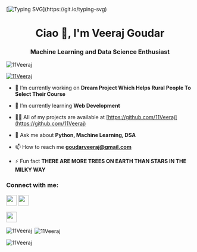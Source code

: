 [![Typing SVG](https://readme-typing-svg.herokuapp.com?font=koulen&center=true&vCenter=true&lines=Welcome+To+My+Space!!!)](https://git.io/typing-svg)

<h1 align="center">Ciao 👋, I'm Veeraj Goudar</h1>
<h3 align="center">Machine Learning and Data Science Enthusiast</h3>

<p align="left"> <img src="https://komarev.com/ghpvc/?username=11Veeraj&label=Profile%20views&color=0e75b6&style=flat" alt="11Veeraj" /> </p>

<p align="left"> <a href="https://github.com/ryo-ma/github-profile-trophy"><img src="https://github-profile-trophy.vercel.app/?username=11Veeraj" alt="11Veeraj" /></a> </p>

- 🔭 I’m currently working on **Dream Project Which Helps Rural People To Select Their Course**

- 🌱 I’m currently learning **Web Development**

- 👨‍💻 All of my projects are available at [https://github.com/11Veeraj](https://github.com/11Veeraj)

- 💬 Ask me about **Python, Machine Learning, DSA**

- 📫 How to reach me **goudarveeraj@gmail.com**

- ⚡ Fun fact **THERE ARE MORE TREES ON EARTH THAN STARS IN THE MILKY WAY**

<h3 align="left">Connect with me:</h3>
<p align="left">
<a href="mailto:goudarveeraj@gmail.com" target="_blank"><img height="28" src = "https://img.shields.io/badge/gmail-c14438?&style=for-the-badge&logo=gmail&logoColor=white"></a>
  <a href="https://www.linkedin.com/in/veeraj-goudar-a3348020a" target="_blank"> <img height="28" src = "https://img.shields.io/badge/-LinkedIn-0e76a8?style=for-the-badge&logo=Linkedin&logoColor=white"></a>
  
  <a href="https://www.instagram.com/11_veeraj/" target="_blank"><img height="28" src = "https://img.shields.io/badge/-Instagram-e95950?style=for-the-badge&logo=Instagram&logoColor=white"></a>
   </p>

<p><img align="left" src="https://github-readme-stats.vercel.app/api/top-langs?username=11Veeraj&show_icons=true&locale=en&layout=compact" alt="11Veeraj" /></p>

<p>&nbsp;<img align="center" src="https://github-readme-stats.vercel.app/api?username=11Veeraj3&show_icons=true&locale=en" alt="11Veeraj" /></p>

<p><img align="center" src="https://github-readme-streak-stats.herokuapp.com/?user=11Veeraj&" alt="11Veeraj" /></p>
